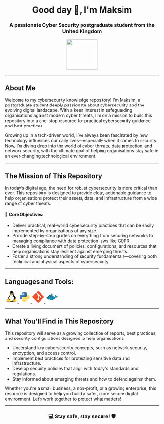 <h1 align="center">Good day 👋, I'm Maksim</h1>
<h3 align="center">A passionate Cyber Security postgraduate student from the United Kingdom</h3>

<p align="center">
  <img src="https://i.giphy.com/media/v1.Y2lkPTc5MGI3NjExZTNjMGdieGV0Zml5ZDhlNDA2dnI3d3ZtMDBlcnRjbG5haWZzazNxbSZlcD12MV9pbnRlcm5hbF9naWZfYnlfaWQmY3Q9cw/4B1BTOMTi8b3OdPrzy/giphy.gif" width="100" height="100"/>
</p>

---

<h2 align="left">About Me</h2>

<p align="left">
  Welcome to my cybersecurity knowledge repository! I’m Maksim, a postgraduate student deeply passionate about cybersecurity and the evolving digital landscape. With a keen interest in safeguarding organisations against modern cyber threats, I’m on a mission to build this repository into a one-stop resource for practical cybersecurity guidance and best practices. 
</p>

<p align="left">
  Growing up in a tech-driven world, I’ve always been fascinated by how technology influences our daily lives—especially when it comes to security. Now, I’m diving deep into the world of cyber threats, data protection, and network security, with the ultimate goal of helping organisations stay safe in an ever-changing technological environment.
</p>

---

<h2 align="left">The Mission of This Repository</h2>

<p align="left">
  In today’s digital age, the need for robust cybersecurity is more critical than ever. This repository is designed to provide clear, actionable guidance to help organisations protect their assets, data, and infrastructure from a wide range of cyber threats.
</p>

<h4>📌 <b>Core Objectives:</b></h4>

<ul>
  <li>Deliver practical, real-world cybersecurity practices that can be easily implemented by organisations of any size.</li>
  <li>Provide step-by-step guides on everything from securing networks to managing compliance with data protection laws like GDPR.</li>
  <li>Create a living document of policies, configurations, and resources that help organisations stay resilient against emerging threats.</li>
  <li>Foster a strong understanding of security fundamentals—covering both technical and physical aspects of cybersecurity.</li>
</ul>

---

<h2 align="left">Languages and Tools:</h2>
<p align="left">
  <a href="https://www.linux.org/" target="_blank" rel="noreferrer"> 
    <img src="https://raw.githubusercontent.com/devicons/devicon/master/icons/linux/linux-original.svg" alt="linux" width="40" height="40"/> 
  </a> 
  <a href="https://www.python.org" target="_blank" rel="noreferrer"> 
    <img src="https://raw.githubusercontent.com/devicons/devicon/master/icons/python/python-original.svg" alt="python" width="40" height="40"/> 
  </a>
  <a href="https://git-scm.com/" target="_blank" rel="noreferrer"> 
    <img src="https://raw.githubusercontent.com/devicons/devicon/master/icons/git/git-original.svg" alt="Git" width="40" height="40"/>
  </a>
  <a href="https://www.docker.com/" target="_blank" rel="noreferrer"> 
    <img src="https://raw.githubusercontent.com/devicons/devicon/master/icons/docker/docker-original.svg" alt="Docker" width="40" height="40"/> 
  </a>
</p>

---

<h2 align="left">What You’ll Find in This Repository</h2>

<p align="left">
  This repository will serve as a growing collection of reports, best practices, and security configurations designed to help organisations:
</p>

<ul>
  <li>Understand key cybersecurity concepts, such as network security, encryption, and access control.</li>
  <li>Implement best practices for protecting sensitive data and infrastructure.</li>
  <li>Develop security policies that align with today's standards and regulations.</li>
  <li>Stay informed about emerging threats and how to defend against them.</li>
</ul>

<p align="left">
  Whether you're a small business, a non-profit, or a growing enterprise, this resource is designed to help you build a safer, more secure digital environment. Let’s work together to protect what matters!
</p>

---

<h3 align="center">💻 Stay safe, stay secure! 🛡️</h3>
